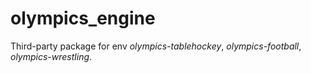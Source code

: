 # olympics_engine

Third-party package for env *olympics-tablehockey*, *olympics-football*, *olympics-wrestling*.
